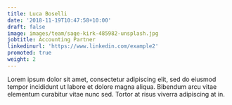 ```yaml
---
title: Luca Boselli
date: '2018-11-19T10:47:58+10:00'
draft: false
image: images/team/sage-kirk-485982-unsplash.jpg
jobtitle: Accounting Partner
linkedinurl: 'https://www.linkedin.com/example2'
promoted: true
weight: 2
---
```


Lorem ipsum dolor sit amet, consectetur adipiscing elit, sed do eiusmod tempor incididunt ut labore et dolore magna aliqua. Bibendum arcu vitae elementum curabitur vitae nunc sed. Tortor at risus viverra adipiscing at in.
